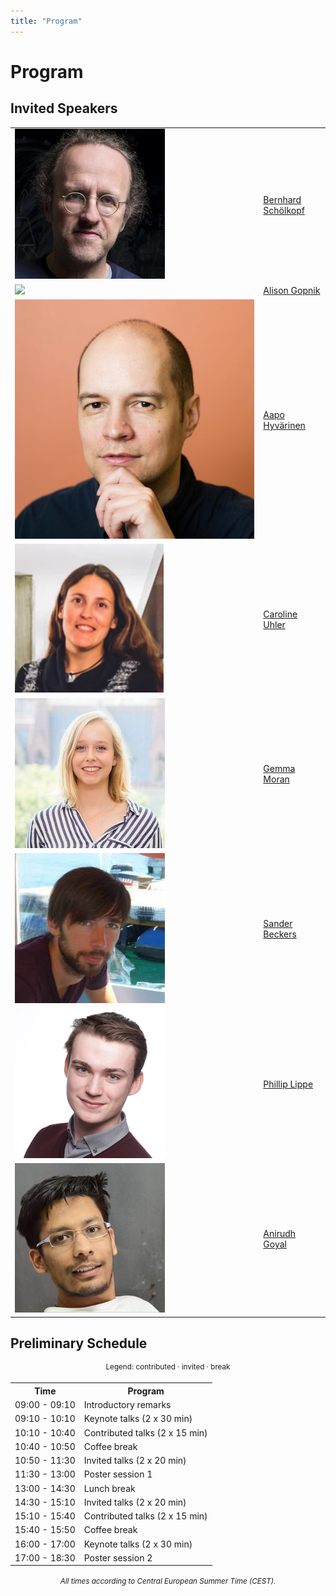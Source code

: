 ```yaml
---
title: "Program"
---
```


# Program

## Invited Speakers

<table class="list-of-people">
    <tr>
        <td><img src="/bernhard.jpg"></td>
        <td><a href="https://is.mpg.de/~bs">Bernhard Schölkopf</a></td>
    </tr>
    <tr>
        <td><img src="/alison.png"></td>
        <td><a href="http://alisongopnik.com/">Alison Gopnik</a></td>
    </tr>
    <tr>
        <td><img src="/aapo.png"></td>
        <td><a href="https://www.cs.helsinki.fi/u/ahyvarin/">Aapo Hyvärinen</a></td>
    </tr>
    <tr>
        <td><img src="/caroline.png"></td>
        <td><a href="https://www.carolineuhler.com/">Caroline Uhler</a></td>
    </tr>
    <tr>
        <td><img src="/gemma.jpg"></td>
        <td><a href="https://www.gemma-moran.com/">Gemma Moran</a></td>
    </tr>
    <tr>
        <td><img src="/sander.jpeg"></td>
        <td><a href="https://sanderbeckers.github.io/website/about/">Sander Beckers</a></td>
    </tr>
    <tr>
        <td><img src="/philip.jpg"></td>
        <td><a href="https://phlippe.github.io/">Phillip Lippe</a></td>
    </tr>
    <tr>
        <td><img src="/anirudh.jpg"></td>
        <td><a href="https://anirudh9119.github.io/">Anirudh Goyal</a></td>
    </tr>
</table>


## Preliminary Schedule

<div style="width: 100%; font-size: smaller; text-align: center; margin-bottom: 18px; margin-top: 18px;">
    Legend:
    <span class="contributed">contributed</span> · 
    <span class="invited">invited</span> · 
    <span class="break">break</span>
</div>

<table class="schedule">
    <tr>
        <th>Time</th>
        <th>Program</th>
    </tr>
    <tr>
        <td>09:00 - 09:10</td>
        <td>Introductory remarks</td>
    </tr>
    <tr class="invited">
        <td>09:10 - 10:10</td>
        <td>Keynote talks (2 x 30 min)</tD>
    </tr>
    <tr class="contributed">
        <td>10:10 - 10:40</td>
        <td>Contributed talks (2 x 15 min)</td>
    </tr>
    <tr class="break">
        <td>10:40 - 10:50</td>
        <td>Coffee break</td>
    </tr>
    <tr class="invited">
        <td>10:50 - 11:30</td>
        <td>Invited talks (2 x 20 min)</td>
    </tr>
    <tr class="contributed">
        <td>11:30 - 13:00</td>
        <td>Poster session 1</td>
    </tr>
    <tr class="break">
        <td>13:00 - 14:30</td>
        <td>Lunch break</td>
    </tr>
    <tr class="invited">
        <td>14:30 - 15:10</td>
        <td>Invited talks (2 x 20 min)</td>
    </tr>
    <tr class="contributed">
        <td>15:10 - 15:40</td>
        <td>Contributed talks (2 x 15 min)</td>
    </tr>
    <tr class="break">
        <td>15:40 - 15:50</td>
        <td>Coffee break</td>
    </tr>
    <tr class="invited">
        <td>16:00 - 17:00</td>
        <td>Keynote talks (2 x 30 min)</td>
    </tr>
    <tr class="contributed">
        <td>17:00 - 18:30</td>
        <td>Poster session 2</td>
    </tr>
</table>

<div style="width: 100%; font-size: smaller; text-align: center; margin-top: 18px;">
    <em>All times according to Central European Summer Time (CEST).</em>
</div>